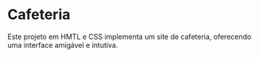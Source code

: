 # Cafeteria
Este projeto em HMTL e CSS implementa um site de cafeteria, oferecendo uma interface amigável e intutiva.
